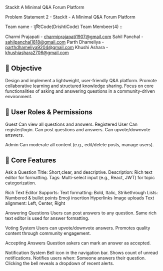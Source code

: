 StackIt
A Minimal Q&A Forum Platform

Problem Statement 2 - StackIt - A Minimal Q&A Forum Platform

Team name - दृष्टिCode(DrishtiCode)
Team Membeer(4) ::

Charmi Prajapati - charmiprajapati1907@gmail.com 
Sahil Panchal - sahilpanchal1818@gmail.com 
Parth Dhameliya - parthdhameliya9204@gmail.com 
Khushi Ashara - khushiashara2706@gmail.com 

## 🎯 Objective
Design and implement a lightweight, user-friendly Q&A platform.
Promote collaborative learning and structured knowledge sharing.
Focus on core functionalities of asking and answering questions in a community-driven environment.

## 👥 User Roles & Permissions
Guest
Can view all questions and answers.
Registered User
Can register/login.
Can post questions and answers.
Can upvote/downvote answers.

Admin
Can moderate all content (e.g., edit/delete posts, manage users).

## 🧩 Core Features
Ask a Question
Title: Short,clear, and descriptive.
Description: Rich text editor for formatting.
Tags: Multi-select input (e.g., React, JWT) for topic categorization.

Rich Text Editor
Supports:
Text formatting: Bold, Italic, Strikethrough
Lists: Numbered & bullet points
Emoji insertion
Hyperlinks
Image uploads
Text alignment: Left, Center, Right

Answering Questions
Users can post answers to any question.
Same rich text editor is used for answer formatting.

Voting System
Users can upvote/downvote answers.
Promotes quality content through community engagement.

Accepting Answers
Question askers can mark an answer as accepted.

Notification System
Bell icon in the navigation bar.
Shows count of unread notifications.
Notifies users when:
Someone answers their question.
Clicking the bell reveals a dropdown of recent alerts.

